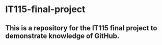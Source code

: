 # IT115-final-project
## This is a repository for the IT115 final project to demonstrate knowledge of GitHub. 
